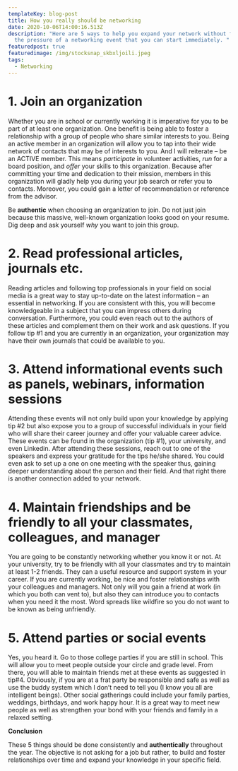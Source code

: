 ```yaml
---
templateKey: blog-post
title: How you really should be networking
date: 2020-10-06T14:00:16.513Z
description: "Here are 5 ways to help you expand your network without feeling
  the pressure of a networking event that you can start immediately. "
featuredpost: true
featuredimage: /img/stocksnap_skbxljoili.jpeg
tags:
  - Networking
---
```

# <!--\\[if !supportLists]-->1. <!--\\[endif]-->Join an organization

Whether you are in school or currently working it is imperative for you to be part of at least one organization. One benefit is being able to foster a relationship with a group of people who share similar interests to you. Being an active member in an organization will allow you to tap into their wide network of contacts that may be of interests to you. And I will reiterate – be an ACTIVE member. This means *participate* in volunteer activities, *run* for a board position, and *offer* your skills to this organization. Because after committing your time and dedication to their mission, members in this organization will gladly help you during your job search or refer you to contacts. Moreover, you could gain a letter of recommendation or reference from the advisor.

Be **authentic** when choosing an organization to join. Do not just join because this massive, well-known organization looks good on your resume. Dig deep and ask yourself *why* you want to join this group.

# <!--\\[if !supportLists]-->2. <!--\\[endif]-->Read professional articles, journals etc.

Reading articles and following top professionals in your field on social media is a great way to stay up-to-date on the latest information – an essential in networking. If you are consistent with this, you will become knowledgeable in a subject that you can impress others during conversation. Furthermore, you could even reach out to the authors of these articles and complement them on their work and ask questions. If you follow tip #1 and you are currently in an organization, your organization may have their own journals that could be available to you.

# <!--\\[if !supportLists]-->3. <!--\\[endif]-->Attend informational events such as panels, webinars, information sessions

Attending these events will not only build upon your knowledge by applying tip #2 but also expose you to a group of successful individuals in your field who will share their career journey and offer your valuable career advice. These events can be found in the organization (tip #1), your university, and even Linkedin. After attending these sessions, reach out to one of the speakers and express your gratitude for the tips he/she shared. You could even ask to set up a one on one meeting with the speaker thus, gaining deeper understanding about the person and their field. And that right there is another connection added to your network. 

# <!--\\[if !supportLists]-->4. <!--\\[endif]-->Maintain friendships and be friendly to all your classmates, colleagues, and manager

You are going to be constantly networking whether you know it or not. At your university, try to be friendly with all your classmates and try to maintain at least 1-2 friends. They can a useful resource and support system in your career. If you are currently working, be nice and foster relationships with your colleagues and managers. Not only will you gain a friend at work (in which you both can vent to), but also they can introduce you to contacts when you need it the most. Word spreads like wildfire so you do not want to be known as being unfriendly. 

# <!--\\[if !supportLists]-->5. <!--\\[endif]-->Attend parties or social events

Yes, you heard it. Go to those college parties if you are still in school. This will allow you to meet people outside your circle and grade level. From there, you will able to maintain friends met at these events as suggested in tip#4. Obviously, if you are at a frat party be responsible and safe as well as use the buddy system which I don’t need to tell you (I know you all are intelligent beings). Other social gatherings could include your family parties, weddings, birthdays, and work happy hour. It is a great way to meet new people as well as strengthen your bond with your friends and family in a relaxed setting.

**Conclusion**

These 5 things should be done consistently and **authentically** throughout the year. The objective is not asking for a job but rather, to build and foster relationships over time and expand your knowledge in your specific field.